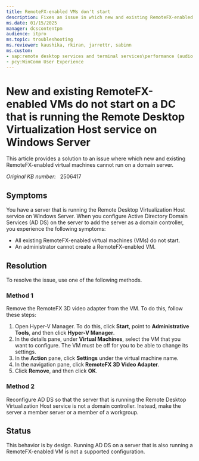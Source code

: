 ```yaml
---
title: RemoteFX-enabled VMs don't start
description: Fixes an issue in which new and existing RemoteFX-enabled virtual machines cannot run on a domain server that is running the Remote Desktop Virtualization Host service in Windows Server 2016, Windows Server 2012 R2, Windows Server 2012, or Windows Server 2008 R2 SP1.
ms.date: 01/15/2025
manager: dcscontentpm
audience: itpro
ms.topic: troubleshooting
ms.reviewer: kaushika, rkiran, jarrettr, sabinn
ms.custom:
- sap:remote desktop services and terminal services\performance (audio and video) and remotefx
- pcy:WinComm User Experience
---
```

# New and existing RemoteFX-enabled VMs do not start on a DC that is running the Remote Desktop Virtualization Host service on Windows Server

This article provides a solution to an issue where which new and existing RemoteFX-enabled virtual machines cannot run on a domain server.

_Original KB number:_ &nbsp; 2506417

## Symptoms

You have a server that is running the Remote Desktop Virtualization Host service on Windows Server. When you configure Active Directory Domain Services (AD DS) on the server to add the server as a domain controller, you experience the following symptoms:

- All existing RemoteFX-enabled virtual machines (VMs) do not start.
- An administrator cannot create a RemoteFX-enabled VM.

## Resolution

To resolve the issue, use one of the following methods.

### Method 1

Remove the RemoteFX 3D video adapter from the VM. To do this, follow these steps:

1. Open Hyper-V Manager. To do this, click **Start**, point to **Administrative Tools**, and then click **Hyper-V Manager**.
2. In the details pane, under **Virtual Machines**, select the VM that you want to configure. The VM must be off for you to be able to change its settings.
3. In the **Action** pane, click **Settings** under the virtual machine name.
4. In the navigation pane, click **RemoteFX 3D Video Adapter**.
5. Click **Remove**, and then click **OK**.

### Method 2

Reconfigure AD DS so that the server that is running the Remote Desktop Virtualization Host service is not a domain controller. Instead, make the server a member server or a member of a workgroup.

## Status

This behavior is by design. Running AD DS on a server that is also running a RemoteFX-enabled VM is not a supported configuration.
